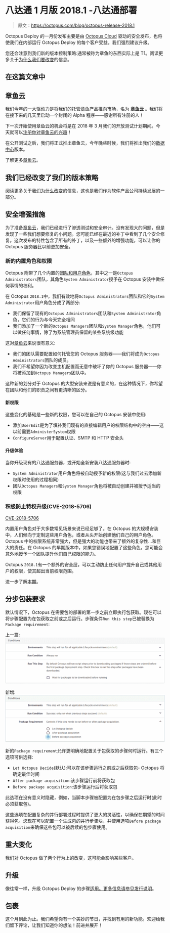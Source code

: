 # 八达通 1 月版 2018.1 -八达通部署

> 原文：<https://octopus.com/blog/octopus-release-2018.1>

Octopus Deploy 的一月份发布主要是由 [Octopus Cloud](https://octopus.com/cloud) 驱动的安全发布，也将使我们在内部运行 Octopus Deploy 的每个客户受益。我们强烈建议升级。

您还会注意到我们新的版本控制策略:通常被称为章鱼的东西实际上是 T1。阅读更多关于[为什么我们要改变](/blog/version-change-2018)的信息。

## 在这篇文章中

## 章鱼云

我们今年的一大驱动力是将我们的托管章鱼产品推向市场，名为 **[章鱼云](https://octopus.com/cloud)** 。我们将在接下来的几天里启动一个封闭的 Alpha 程序——感谢所有注册的人！

下一次开始使用章鱼云的机会将是在 2018 年 3 月我们的开放测试计划期间。今天就可以[注册你对章鱼云的兴趣](https://octopus.com/cloud)！

在公开测试之后，我们将正式推出章鱼云，今年晚些时候，我们将推出我们的[数据中心](https://octopus.com/cloud)版本。

了解更多[章鱼云](https://octopus.com/cloud)。

## 我们已经改变了我们的版本策略

阅读更多关于[我们为什么改变](/blog/version-change-2018)的信息，这也是我们作为软件产品公司持续发展的一部分。

## 安全增强措施

为了准备[章鱼云](https://octopus.com/cloud)，我们已经进行了渗透测试和安全审计。没有发现大的问题，但是发现了一些我们想要修复的小问题。您可能已经在最近的补丁中看到了几个安全修复。这次发布的特性包含了所有的补丁，以及一些额外的增强功能，可以让你的 Octopus 服务器比以前更加安全。

### 新的内置角色和权限

Octopus 附带了几个内置的[团队和用户角色](https://octopus.com/docs/administration/managing-users-and-teams)，其中之一是`Octopus Administrators`团队，其角色`System Administrator`授予在 Octopus 安装中做任何事情的权利。

在 Octopus `2018.1`中，我们有效地将`Octopus Administrators`团队和它的`System Administrator`用户角色分成了两部分:

*   我们保留了现有的`Octopus Administrators`团队和`System Administrator`角色，它们的行为与今天完全相同
*   我们添加了一个新的`Octopus Managers`团队和`System Manager`角色，他们可以做任何事情，除了为系统管理员保留的某些系统级功能

这对[章鱼云](https://octopus.com/cloud)来说很有意义:

*   我们的团队需要配置如何托管您的 Octopus 服务器——我们将成为`Octopus Administrators`团队的成员。
*   我们不希望你因为改变主机配置而无意中破坏了你的 Octopus 服务器——你将被添加到`Octopus Managers`团队中。

这种新的划分对于 Octopus 的大型安装来说是有意义的，在这种情况下，你希望在团队和他们的职责之间有更清晰的区分。

#### 新权限

这些变化的基础是一些新的权限，您可以在自己的 Octopus 安装中使用:

*   添加`UserEdit`是为了填补我们现有的直接编辑用户的权限结构中的空白——这以前需要`AdministerSystem`权限
*   `ConfigureServer`用于配置认证、SMTP 和 HTTP 安全头

#### 升级体验

当你升级现有的八达通服务器，或开始全新安装八达通服务器时:

*   `System Administrator`用户角色将被自动授予新的权限(这与我们过去添加新权限时使用的过程相同)
*   团队`Octopus Managers`和`System Manager`角色将被自动创建并被授予适当的权限

### 积极防止特权升级(CVE-2018-5706)

[CVE-2018-5706](https://cve.mitre.org/cgi-bin/cvename.cgi?name=CVE-2018-5706)

内置用户角色对于大多数常见场景来说已经足够了。在 Octopus 的大规模安装中，人们倾向于定制这些用户角色，或者从头开始创建他们自己的用户角色。Octopus 中的权限系统非常强大，但是强大的功能也带来了额外的复杂性...和巨大的责任。在 Octopus 的早期版本中，如果您错误地配置了这些角色，您可能会意外地授予一个团队提升他们自己权限的能力。

Octopus `2018.1`有一个额外的安全层，可以主动防止任何用户提升自己或其他用户的权限，使其超出当前权限范围。

进一步了解[本期](https://github.com/OctopusDeploy/Issues/issues/4167)。

## 分步包装要求

默认情况下，Octopus 在需要包的部署的第一步之前立即执行包获取。现在可以将步骤配置为在包获取之前或之后运行。步骤条件`Run this step`已被替换为`Package requirement`:

上一篇: [![Step condition - Run this step](img/3550bd43c29de6002ef2e83e5c126f90.png)](#)

新增: [![Step condition - Package requirement](img/e51b057c3a066b92b74c6eeef86742e1.png)](#)

新的`Package requirement`允许更明确地配置关于包获取的步骤何时运行。有三个选项可供选择:

*   `Let Octopus Decide`(默认):可以在该步骤运行之前或之后获取包- Octopus 将确定最佳时间
*   `After package acquisition`:该步骤运行前将获取包
*   `Before package acquisition`:该步骤运行后将获取包

此选项在没有意义时隐藏，例如，当脚本步骤被配置为在包步骤之后运行时(此时必须获取包)。

这些选项在配置复杂的并行部署过程时提供了更大的灵活性，以确保在期望的时间获得包。您现在可以配置一个生成包的并行步骤块，并使用选项`Before package acquisition`来确保这些包可以被后续的包步骤使用。

## 重大变化

我们对 Octopus 做了两个行为上的改变，这可能会影响某些客户。

## 升级

像往常一样，升级 Octopus Deploy 的步骤[适用。更多信息请参见](https://octopus.com/docs/administration/upgrading)[发行说明](https://octopus.com/downloads/compare?to=2018.1.0)。

## 包裹

这个月到此为止。我们希望你有一个美妙的节日，并找到有用的新功能。欢迎给我们留下评论，让我们知道你的想法！前进并展开！